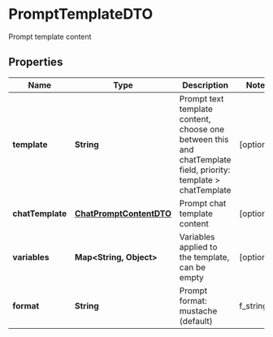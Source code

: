

# PromptTemplateDTO

Prompt template content

## Properties

| Name | Type | Description | Notes |
|------------ | ------------- | ------------- | -------------|
|**template** | **String** | Prompt text template content, choose one between this and chatTemplate field, priority: template &gt; chatTemplate |  [optional] |
|**chatTemplate** | [**ChatPromptContentDTO**](ChatPromptContentDTO.md) | Prompt chat template content |  [optional] |
|**variables** | **Map&lt;String, Object&gt;** | Variables applied to the template, can be empty |  [optional] |
|**format** | **String** | Prompt format: mustache (default) | f_string |  [optional] |




